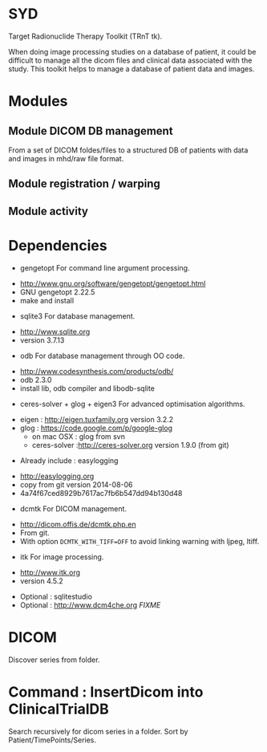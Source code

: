 
SYD
===

Target Radionuclide Therapy Toolkit (TRnT tk).

When doing image processing studies on a database of patient, it could be difficult to manage all the dicom files and clinical data associated with the study. This toolkit helps to manage a database of patient data and images.


Modules
=======

Module DICOM DB management
--------------------------

From a set of DICOM foldes/files to a structured DB of patients with data and images in mhd/raw file format.

Module registration / warping
-----------------------------

Module activity
---------------



Dependencies
============

* gengetopt
For command line argument processing.
- http://www.gnu.org/software/gengetopt/gengetopt.html
- GNU gengetopt 2.22.5
- make and install

* sqlite3
For database management.
- http://www.sqlite.org
- version 3.7.13

* odb
For database management through OO code.
- http://www.codesynthesis.com/products/odb/
- odb 2.3.0
- install lib, odb compiler and  libodb-sqlite

* ceres-solver + glog + eigen3
For advanced optimisation algorithms.
- eigen : http://eigen.tuxfamily.org version 3.2.2
- glog : https://code.google.com/p/google-glog
  - on mac OSX : glog from svn
  - ceres-solver :http://ceres-solver.org version 1.9.0
    (from git)

* Already include : easylogging
- http://easylogging.org
- copy from git version 2014-08-06
- 4a74f67ced8929b7617ac7fb6b547dd94b130d48

* dcmtk
For DICOM management.
- http://dicom.offis.de/dcmtk.php.en
- From git.
- With option `DCMTK_WITH_TIFF=OFF` to avoid linking warning with ljpeg, ltiff.

* itk
For image processing.
- http://www.itk.org
- version 4.5.2

* Optional : sqlitestudio
* Optional : http://www.dcm4che.org *FIXME*

DICOM
=====

Discover series from folder.

Command : InsertDicom into ClinicalTrialDB
==========================================
Search recursively for dicom series in a folder. Sort by Patient/TimePoints/Series.

